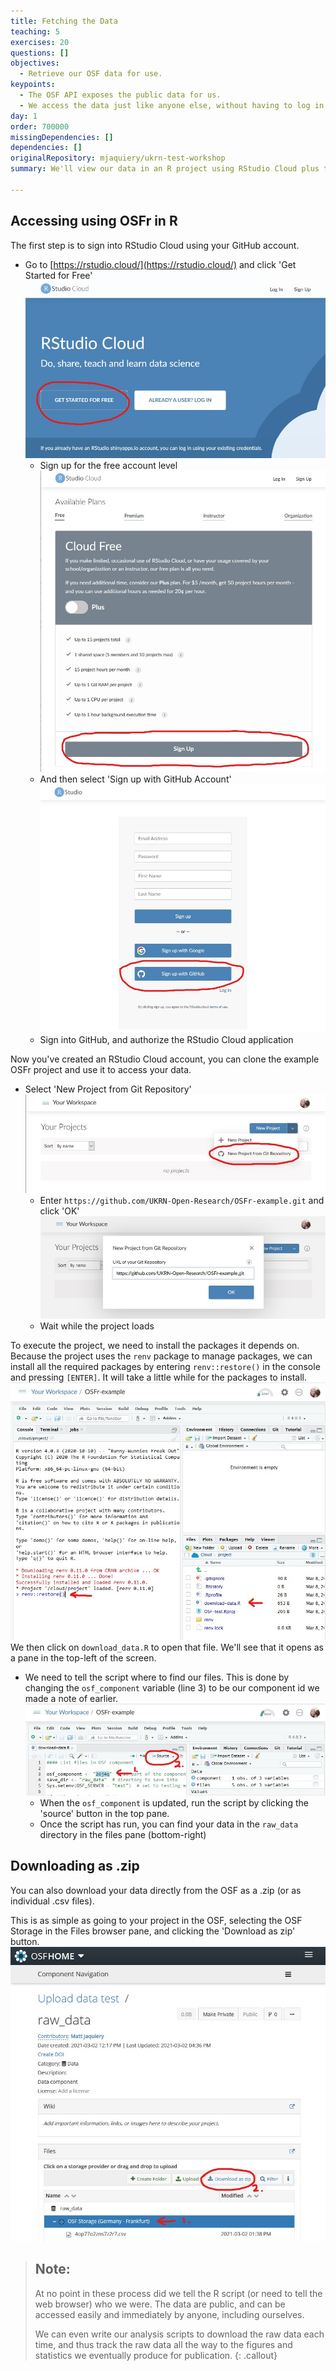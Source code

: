```yaml
---
title: Fetching the Data
teaching: 5
exercises: 20
questions: []
objectives:
  - Retrieve our OSF data for use.
keypoints:
  - The OSF API exposes the public data for us.
  - We access the data just like anyone else, without having to log in.
day: 1
order: 700000
missingDependencies: []
dependencies: []
originalRepository: mjaquiery/ukrn-test-workshop
summary: We'll view our data in an R project using RStudio Cloud plus the OSFr package.

---
```


## Accessing using OSFr in R

The first step is to sign into RStudio Cloud using your GitHub account.
* Go to [https://rstudio.cloud/](https://rstudio.cloud/) and click 'Get Started for Free'
![RStudio Cloud login screenshot](../fig/rstudio-get-started.jpg)
    * Sign up for the free account level
    ![RStudio Cloud sign up screenshot](../fig/rstudio-sign-up.jpg)
    * And then select 'Sign up with GitHub Account'
    ![RStudio Cloud sign up with GitHub screenshot](../fig/rstudio-github-sign-up.jpg)
    * Sign into GitHub, and authorize the RStudio Cloud application

Now you've created an RStudio Cloud account, you can clone the example OSFr project and use it to access your data.
* Select 'New Project from Git Repository'
![RStudio Cloud create project from repository screenshot](../fig/rstudio-new-project.jpg)
   * Enter `https://github.com/UKRN-Open-Research/OSFr-example.git` and click 'OK'
   ![RStudio Cloud create project form screenshot](../fig/rstudio-github-url.jpg)
   * Wait while the project loads

To execute the project, we need to install the packages it depends on.
Because the project uses the `renv` package to manage packages, we can install all the required packages by entering `renv::restore()` in the console and pressing `[ENTER]`.
It will take a little while for the packages to install.
![RStudio Cloud renv::restore() screenshot](../fig/rstudio-restore-open.jpg)
We then click on `download_data.R` to open that file.
We'll see that it opens as a pane in the top-left of the screen.

* We need to tell the script where to find our files.
This is done by changing the `osf_component` variable (line 3) to be our component id we made a note of earlier.
![RStudio Cloud source screenshot](../fig/rstudio-source.jpg)
    * When the `osf_component` is updated, run the script by clicking the 'source' button in the top pane.
    * Once the script has run, you can find your data in the `raw_data` directory in the files pane (bottom-right)

## Downloading as .zip

You can also download your data directly from the OSF as a .zip (or as individual .csv files).

This is as simple as going to your project in the OSF, selecting the OSF Storage in the Files browser pane, and clicking the 'Download as zip' button.
![OSF download as .zip screenshot](../fig/osf-download.jpg)

> ## Note:
> At no point in these process did we tell the R script (or need to tell the web browser) who we were.
> The data are public, and can be accessed easily and immediately by anyone, including ourselves.
>
> We can even write our analysis scripts to download the raw data each time, and thus track the raw data all the way to the figures and statistics we eventually produce for publication.
{: .callout}
